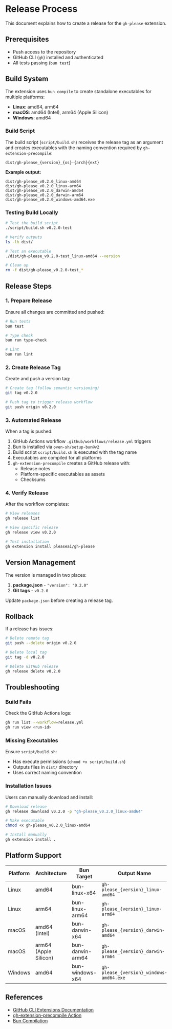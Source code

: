 # Release Process

This document explains how to create a release for the `gh-please` extension.

## Prerequisites

- Push access to the repository
- GitHub CLI (`gh`) installed and authenticated
- All tests passing (`bun test`)

## Build System

The extension uses `bun compile` to create standalone executables for multiple platforms:

- **Linux**: amd64, arm64
- **macOS**: amd64 (Intel), arm64 (Apple Silicon)
- **Windows**: amd64

### Build Script

The build script (`script/build.sh`) receives the release tag as an argument and creates executables with the naming convention required by `gh-extension-precompile`:

```
dist/gh-please_{version}_{os}-{arch}{ext}
```

**Example output:**
```
dist/gh-please_v0.2.0_linux-amd64
dist/gh-please_v0.2.0_linux-arm64
dist/gh-please_v0.2.0_darwin-amd64
dist/gh-please_v0.2.0_darwin-arm64
dist/gh-please_v0.2.0_windows-amd64.exe
```

### Testing Build Locally

```bash
# Test the build script
./script/build.sh v0.2.0-test

# Verify outputs
ls -lh dist/

# Test an executable
./dist/gh-please_v0.2.0-test_linux-amd64 --version

# Clean up
rm -f dist/gh-please_v0.2.0-test_*
```

## Release Steps

### 1. Prepare Release

Ensure all changes are committed and pushed:

```bash
# Run tests
bun test

# Type check
bun run type-check

# Lint
bun run lint
```

### 2. Create Release Tag

Create and push a version tag:

```bash
# Create tag (follow semantic versioning)
git tag v0.2.0

# Push tag to trigger release workflow
git push origin v0.2.0
```

### 3. Automated Release

When a tag is pushed:

1. GitHub Actions workflow `.github/workflows/release.yml` triggers
2. Bun is installed via `oven-sh/setup-bun@v2`
3. Build script `script/build.sh` is executed with the tag name
4. Executables are compiled for all platforms
5. `gh-extension-precompile` creates a GitHub release with:
   - Release notes
   - Platform-specific executables as assets
   - Checksums

### 4. Verify Release

After the workflow completes:

```bash
# View releases
gh release list

# View specific release
gh release view v0.2.0

# Test installation
gh extension install pleaseai/gh-please
```

## Version Management

The version is managed in two places:

1. **package.json** - `"version": "0.2.0"`
2. **Git tags** - `v0.2.0`

Update `package.json` before creating a release tag.

## Rollback

If a release has issues:

```bash
# Delete remote tag
git push --delete origin v0.2.0

# Delete local tag
git tag -d v0.2.0

# Delete GitHub release
gh release delete v0.2.0
```

## Troubleshooting

### Build Fails

Check the GitHub Actions logs:

```bash
gh run list --workflow=release.yml
gh run view <run-id>
```

### Missing Executables

Ensure `script/build.sh`:
- Has execute permissions (`chmod +x script/build.sh`)
- Outputs files in `dist/` directory
- Uses correct naming convention

### Installation Issues

Users can manually download and install:

```bash
# Download release
gh release download v0.2.0 -p "gh-please_v0.2.0_linux-amd64"

# Make executable
chmod +x gh-please_v0.2.0_linux-amd64

# Install manually
gh extension install .
```

## Platform Support

| Platform | Architecture | Bun Target | Output Name |
|----------|-------------|------------|-------------|
| Linux | amd64 | bun-linux-x64 | `gh-please_{version}_linux-amd64` |
| Linux | arm64 | bun-linux-arm64 | `gh-please_{version}_linux-arm64` |
| macOS | amd64 (Intel) | bun-darwin-x64 | `gh-please_{version}_darwin-amd64` |
| macOS | arm64 (Apple Silicon) | bun-darwin-arm64 | `gh-please_{version}_darwin-arm64` |
| Windows | amd64 | bun-windows-x64 | `gh-please_{version}_windows-amd64.exe` |

## References

- [GitHub CLI Extensions Documentation](https://docs.github.com/en/github-cli/github-cli/creating-github-cli-extensions)
- [gh-extension-precompile Action](https://github.com/cli/gh-extension-precompile)
- [Bun Compilation](https://bun.sh/docs/bundler/executables)
